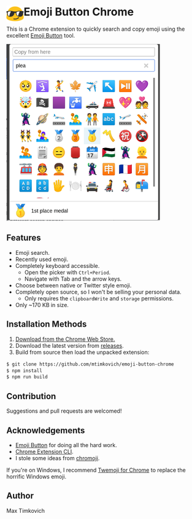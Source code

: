 # <img src="public/icons/icon_48.png" width="45" align="left"> Emoji Button Chrome

This is a Chrome extension to quickly search and copy emoji using the excellent [Emoji Button][eb] tool.

<img src="img/preview.png" width="400px">

## Features

- Emoji search.
- Recently used emoji.
- Completely keyboard accessible.
  - Open the picker with `Ctrl+Period`.
  - Navigate with Tab and the arrow keys.
- Choose between native or Twitter style emoji.
- Completely open source, so I won't be selling your personal data.
  - Only requires the `clipboardWrite` and `storage` permissions.
- Only ~170 KB in size.

## Installation Methods

1. [Download from the Chrome Web Store.](https://chrome.google.com/webstore/detail/emoji-button-chrome/ehmacpiolcofcljbiogbjbojdeiiekdi)
2. Download the latest version from [releases](https://github.com/mtimkovich/emoji-button-chrome/releases).
3. Build from source then load the unpacked extension:

```sh
$ git clone https://github.com/mtimkovich/emoji-button-chrome
$ npm install
$ npm run build
```

## Contribution

Suggestions and pull requests are welcomed!

## Acknowledgements

* [Emoji Button][eb] for doing all the hard work.
* [Chrome Extension CLI](https://github.com/dutiyesh/chrome-extension-cli).
* I stole some ideas from [chromoji](https://github.com/smeeckaert/chromoji).

If you're on Windows, I recommend [Twemoji for Chrome](https://chrome.google.com/webstore/detail/twemoji-for-chrome/fopgafjdjlongoeblobbafbnapafcicg?hl=en) to replace the horrific Windows emoji.

## Author

Max Timkovich

[eb]: https://emoji-button.js.org/
